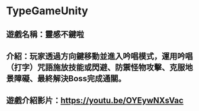 # TypeGameUnity #  

## 遊戲名稱：靈感不鍵啦 
## 介紹：玩家透過方向鍵移動並進入吟唱模式，運用吟唱（打字）咒語施放技能或閃避、防禦怪物攻擊、克服地景障礙、最終解決Boss完成通關。 
## 遊戲介紹影片：https://youtu.be/OYEywNXsVac
